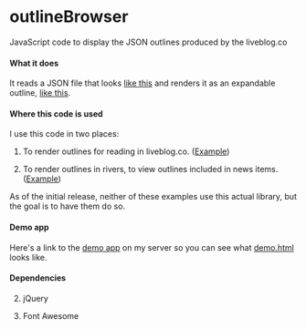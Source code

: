 # outlineBrowser

JavaScript code to display the JSON outlines produced by the liveblog.co

#### What it does

It reads a JSON file that looks <a href="http://liveblog.co/users/davewiner/2015/05/13/appleWatchNotes.json">like this</a> and renders it as an expandable outline, <a href="http://fargo.io/code/shared/outlinebrowser/demo1/index.html">like this</a>.

#### Where this code is used

I use this code in two places:

1. To render outlines for reading in liveblog.co. (<a href="http://liveblog.co/users/davewiner/2015/05/13/appleWatchNotes.html">Example</a>)

2. To render outlines in rivers, to view outlines included in news items. (<a href="http://radio3.io/rivers/demo1/index.html">Example</a>)

As of the initial release, neither of these examples use this actual library, but the goal is to have them do so.

#### Demo app

Here's a link to the <a href="http://fargo.io/code/shared/outlinebrowser/demo1/index.htm">demo app</a> on my server so you can see what <a href="https://github.com/scripting/outlineBrowser/blob/master/demo.html">demo.html</a> looks like.

#### Dependencies

2. jQuery

1. Font Awesome


